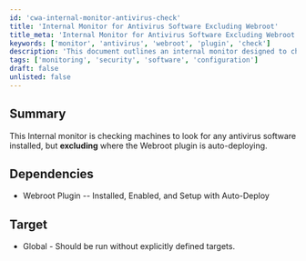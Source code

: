 ```yaml
---
id: 'cwa-internal-monitor-antivirus-check'
title: 'Internal Monitor for Antivirus Software Excluding Webroot'
title_meta: 'Internal Monitor for Antivirus Software Excluding Webroot'
keywords: ['monitor', 'antivirus', 'webroot', 'plugin', 'check']
description: 'This document outlines an internal monitor designed to check machines for installed antivirus software, specifically excluding those where the Webroot plugin is set to auto-deploy. It includes prerequisites and target deployment information.'
tags: ['monitoring', 'security', 'software', 'configuration']
draft: false
unlisted: false
---
```

## Summary

This Internal monitor is checking machines to look for any antivirus software installed, but **excluding** where the Webroot plugin is auto-deploying.

## Dependencies

- Webroot Plugin -- Installed, Enabled, and Setup with Auto-Deploy

## Target

- Global - Should be run without explicitly defined targets.

